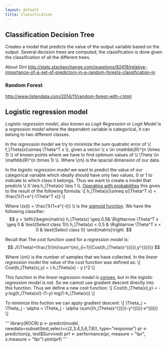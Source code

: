 ```yaml
---
layout: default
title: Classification 
---
```



## Classification Decision Tree

Creates a model that predicts the value of the output variable based on the output.
Several decision trees are computed, the classification is done given the classification of all the different trees.

About Gini
http://stats.stackexchange.com/questions/92419/relative-importance-of-a-set-of-predictors-in-a-random-forests-classification-in


### Random Forest

http://www.listendata.com/2014/11/random-forest-with-r.html


## Logistic regression model

*Logistic regression model*, also known as *Logit Regression* or *Logit Model* is a *regression model* where the dependent variable is categorical, it can belong to two different classes.

In the *regression model* we try to minimize the sum quatratic error of \\( f_\Theta(x)\simeq \Theta^T x \\), given a vector \\( x \in \mathbb{R}^{n \times 1} \\) of known points where we have to find optimum values of \\( \Theta \in \mathbb{R}^{n \times 1} \\). Where \\(n\\) is the spacial dimension of our data.

In the *logistic regression model* we want to predict the value of our categorical variable which ideally should have only two values, 0 or 1 to indicate to which class it belongs. Thus we want to create a model that predicts \\( 0 \leq h_\Theta(x) \leq 1 \\). [Operating with probabilities](https://simple.wikipedia.org/wiki/Logistic_Regression) this gives to the result of the following formula:
\\[ h_\Theta(x)\simeq s(\Theta^T x) = \frac{1}{1+e^{-\Theta^T x}} \\]

Where \\(s(t) = \frac{1}{1+e^{-t}} \\) is the [sigmoid function](https://en.wikipedia.org/wiki/Sigmoid_function). We have the following classifier:
$$
 y = \left\{\begin{matrix} 
 h_\Theta(x) \geq  0.5& \Rightarrow  \Theta^T x \geq 0 & \text{Select class 1}\\ 
 h_\Theta(x) <  0.5 & \Rightarrow  \Theta^T x < 0 & \text{Select class 0} 
\end{matrix}\right.
$$

Recall that The cost function used for a *regression model* is:
$$
 J(\Theta)=\frac{1}{m}\sum^{m}_{i=1}{Cost(h_\Theta(x^{(i)}),y^{(i)})}
$$

Where \\(m\\) is the number of samples that we have collected. In the *linear regression model* the value of the cost function was defined as:
\\[ Cost(h_\Theta(x),y) = ( h_\Theta(x) - y )^2 \\]

This function in the *linear regression model* is [convex](http://mathworld.wolfram.com/ConvexFunction.html), but in the *logistic regression model* is not. So we cannot use gradient descent directly into this function. Thus we define a new cost function:
\\[ Cost(h_\Theta(x),y) = -y·log(h_\Theta(x))-(1-y)·log(1-h_\Theta(x)) \\]

To minimize this fuction we can apply gradient descent:
\\[
\Theta_j = \Theta_j - \alpha  = \Theta_j - \alpha \sum{(h_\Theta(x^{(i)})-y^{(i)})·x^{(i)}}
\\]


'''
library(ROCR)
p <- predict(model, newdata=subset(test,select=c(2,3,4,5,6,7,8)), type="response")
pr <- prediction(p, test$Survived)
prf <- performance(pr, measure = "tpr", x.measure = "fpr")
plot(prf)
'''
